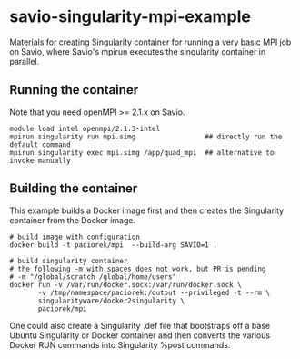 # savio-singularity-mpi-example
Materials for creating Singularity container for running a very basic MPI job on Savio, where Savio's mpirun executes the singularity container in parallel. 

## Running the container

Note that you need openMPI >= 2.1.x on Savio.

```
module load intel openmpi/2.1.3-intel
mpirun singularity run mpi.simg                 ## directly run the default command
mpirun singularity exec mpi.simg /app/quad_mpi  ## alternative to invoke manually
```

## Building the container

This example builds a Docker image first and then creates the Singularity container from the Docker image.

```
# build image with configuration
docker build -t paciorek/mpi  --build-arg SAVIO=1 .

# build singularity container
# the following -m with spaces does not work, but PR is pending
# -m "/global/scratch /global/home/users"
docker run -v /var/run/docker.sock:/var/run/docker.sock \
       -v /tmp/namespace/paciorek:/output --privileged -t --rm \
       singularityware/docker2singularity \
       paciorek/mpi
```

One could also create a Singularity .def file that bootstraps off a base Ubuntu Singularity or Docker container and then converts the various Docker RUN commands into Singularity %post commands.

